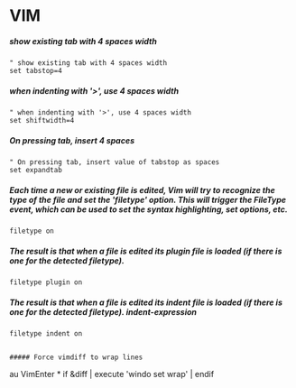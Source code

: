 # VIM

##### show existing tab with 4 spaces width
```
" show existing tab with 4 spaces width
set tabstop=4
```

##### when indenting with '>', use 4 spaces width
```
" when indenting with '>', use 4 spaces width
set shiftwidth=4
```

##### On pressing tab, insert 4 spaces
```
" On pressing tab, insert value of tabstop as spaces
set expandtab
```

##### Each time a new or existing file is edited, Vim will try to recognize the type of the file and set the 'filetype' option. This will trigger the FileType event, which can be used to set the syntax highlighting, set options, etc.
```
filetype on
```

##### The result is that when a file is edited its plugin file is loaded (if there is one for the detected filetype).
```
filetype plugin on
```

##### The result is that when a file is edited its indent file is loaded (if there is one for the detected filetype). indent-expression
```
filetype indent on
```
```

##### Force vimdiff to wrap lines
```
au VimEnter * if &diff | execute 'windo set wrap' | endif
```




